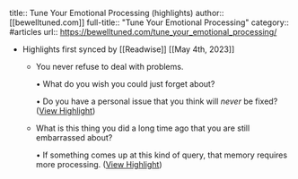 title:: Tune Your Emotional Processing (highlights)
author:: [[bewelltuned.com]]
full-title:: "Tune Your Emotional Processing"
category:: #articles
url:: https://bewelltuned.com/tune_your_emotional_processing/

- Highlights first synced by [[Readwise]] [[May 4th, 2023]]
	- You never refuse to deal with problems.
	  
	  •   What do you wish you could just forget about?
	    
	  •   Do you have a personal issue that you think will *never* be fixed? ([View Highlight](https://read.readwise.io/read/01gzdqtp1ge702yngt7nh9fbgd))
	- What is this thing you did a long time ago that you are still embarrassed about?
	  
	  •   If something comes up at this kind of query, that memory requires more processing. ([View Highlight](https://read.readwise.io/read/01gzd3trw6jaqama9j4ka5jpx8))